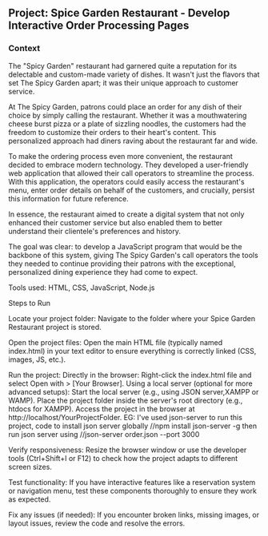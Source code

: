 ## Project: Spice Garden Restaurant - Develop Interactive Order Processing Pages

### Context

The "Spicy Garden" restaurant had garnered quite a reputation for its delectable and custom-made variety of dishes. It wasn't just the flavors that set The Spicy Garden apart; it was their unique approach to customer service.

At The Spicy Garden, patrons could place an order for any dish of their choice by simply calling the restaurant. Whether it was a mouthwatering cheese burst pizza or a plate of sizzling noodles, the customers had the freedom to customize their orders to their heart's content. This personalized approach had diners raving about the restaurant far and wide.

To make the ordering process even more convenient, the restaurant decided to embrace modern technology. They developed a user-friendly web application that allowed their call operators to streamline the process. With this application, the operators could easily access the restaurant's menu, enter order details on behalf of the customers, and crucially, persist this information for future reference.

In essence, the restaurant aimed to create a digital system that not only enhanced their customer service but also enabled them to better understand their clientele's preferences and history.

The goal was clear: to develop a JavaScript program that would be the backbone of this system, giving The Spicy Garden's call operators the tools they needed to continue providing their patrons with the exceptional, personalized dining experience they had come to expect.

Tools used: HTML, CSS, JavaScript, Node.js


Steps to Run

Locate your project folder:
Navigate to the folder where your Spice Garden Restaurant project is stored.

Open the project files:
Open the main HTML file (typically named index.html) in your text editor to ensure everything is correctly linked (CSS, images, JS, etc.).

Run the project:
Directly in the browser:
Right-click the index.html file and select Open with > [Your Browser].
Using a local server (optional for more advanced setups):
Start the local server (e.g., using JSON server,XAMPP or WAMP).
Place the project folder inside the server's root directory (e.g., htdocs for XAMPP).
Access the project in the browser at http://localhost/YourProjectFolder.
EG: I've used  json-server to run this project, code to install json server globally //npm install json-server -g
then run json server using //json-server order.json --port 3000

Verify responsiveness:
Resize the browser window or use the developer tools (Ctrl+Shift+I or F12) to check how the project adapts to different screen sizes.

Test functionality:
If you have interactive features like a reservation system or navigation menu, test these components thoroughly to ensure they work as expected.

Fix any issues (if needed):
If you encounter broken links, missing images, or layout issues, review the code and resolve the errors.
